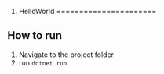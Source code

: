 ﻿1. HelloWorld
======================

## How to run

1. Navigate to the project folder
2. run `dotnet run`